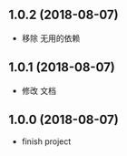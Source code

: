 ## 1.0.2 (2018-08-07)

- 移除 无用的依赖

## 1.0.1 (2018-08-07)

- 修改 文档

## 1.0.0 (2018-08-07)

- finish project